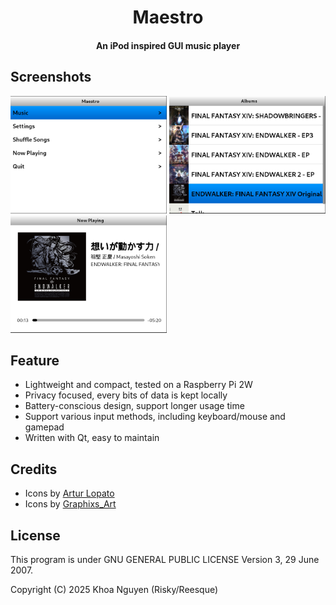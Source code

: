 <h1 align="center"><b>Maestro</b></h1>
<h4 align="center">An iPod inspired GUI music player</h4>

## Screenshots
[<img src="screenshots/main_menu.png" width="250">](screenshots/main_menu.png)
[<img src="screenshots/album_screen.png" width="250">](screenshots/album_screen.png)
[<img src="screenshots/now_playing.png" width="250">](screenshots/now_playing.png)

## Feature
- Lightweight and compact, tested on a Raspberry Pi 2W
- Privacy focused, every bits of data is kept locally
- Battery-conscious design, support longer usage time
- Support various input methods, including keyboard/mouse and gamepad
- Written with Qt, easy to maintain

## Credits
- Icons by [Artur Lopato](https://thenounproject.com/creator/lopato/)
- Icons by [Graphixs_Art](https://thenounproject.com/creator/Graphixs_Art/)

## License
This program is under GNU GENERAL PUBLIC LICENSE Version 3, 29 June 2007.

Copyright (C) 2025 Khoa Nguyen (Risky/Reesque)

